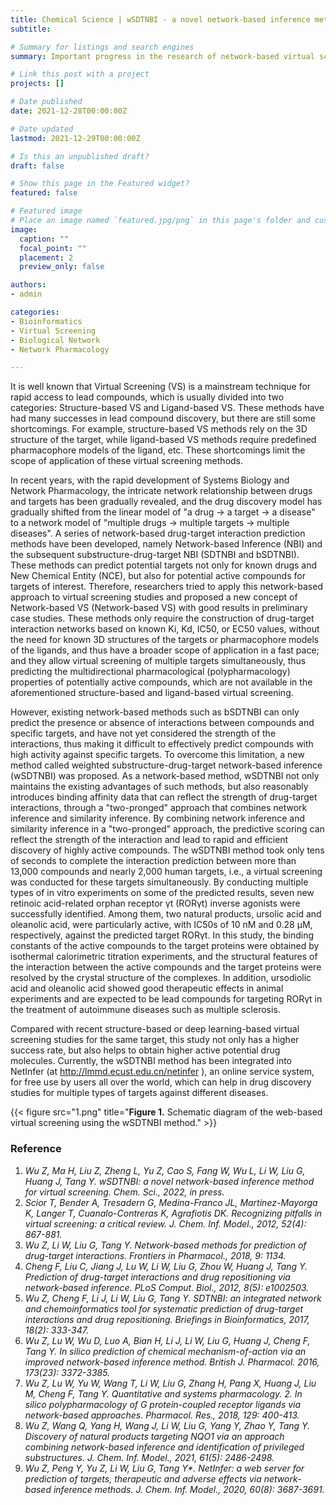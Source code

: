 ```yaml
---
title: Chemical Science | wSDTNBI - a novel network-based inference method for virtual screening
subtitle: 

# Summary for listings and search engines
summary: Important progress in the research of network-based virtual screening methods

# Link this post with a project
projects: []

# Date published
date: 2021-12-28T00:00:00Z

# Date updated
lastmod: 2021-12-29T00:00:00Z

# Is this an unpublished draft?
draft: false

# Show this page in the Featured widget?
featured: false

# Featured image
# Place an image named `featured.jpg/png` in this page's folder and customize its options here.
image:
  caption: ""
  focal_point: ""
  placement: 2
  preview_only: false

authors:
- admin

categories:
- Bioinformatics
- Virtual Screening
- Biological Network
- Network Pharmacology

---
```


It is well known that Virtual Screening (VS) is a mainstream technique for rapid access to lead compounds, which is usually divided into two categories: Structure-based VS and Ligand-based VS. These methods have had many successes in lead compound discovery, but there are still some shortcomings. For example, structure-based VS methods rely on the 3D structure of the target, while ligand-based VS methods require predefined pharmacophore models of the ligand, etc. These shortcomings limit the scope of application of these virtual screening methods.

In recent years, with the rapid development of Systems Biology and Network Pharmacology, the intricate network relationship between drugs and targets has been gradually revealed, and the drug discovery model has gradually shifted from the linear model of "a drug → a target → a disease" to a network model of "multiple drugs → multiple targets → multiple diseases". A series of network-based drug-target interaction prediction methods have been developed, namely Network-based Inference (NBI) and the subsequent substructure-drug-target NBI (SDTNBI and bSDTNBI). These methods can predict potential targets not only for known drugs and New Chemical Entity (NCE), but also for potential active compounds for targets of interest. Therefore, researchers tried to apply this network-based approach to virtual screening studies and proposed a new concept of Network-based VS (Network-based VS) with good results in preliminary case studies. These methods only require the construction of drug-target interaction networks based on known Ki, Kd, IC50, or EC50 values, without the need for known 3D structures of the targets or pharmacophore models of the ligands, and thus have a broader scope of application in a fast pace; and they allow virtual screening of multiple targets simultaneously, thus predicting the multidirectional pharmacological (polypharmacology) properties of potentially active compounds, which are not available in the aforementioned structure-based and ligand-based virtual screening.

However, existing network-based methods such as bSDTNBI can only predict the presence or absence of interactions between compounds and specific targets, and have not yet considered the strength of the interactions, thus making it difficult to effectively predict compounds with high activity against specific targets. To overcome this limitation, a new method called weighted substructure-drug-target network-based inference (wSDTNBI) was proposed. As a network-based method, wSDTNBI not only maintains the existing advantages of such methods, but also reasonably introduces binding affinity data that can reflect the strength of drug-target interactions, through a "two-pronged" approach that combines network inference and similarity inference. By combining network inference and similarity inference in a "two-pronged" approach, the predictive scoring can reflect the strength of the interaction and lead to rapid and efficient discovery of highly active compounds. The wSDTNBI method took only tens of seconds to complete the interaction prediction between more than 13,000 compounds and nearly 2,000 human targets, i.e., a virtual screening was conducted for these targets simultaneously. By conducting multiple types of in vitro experiments on some of the predicted results, seven new retinoic acid-related orphan receptor γt (RORγt) inverse agonists were successfully identified. Among them, two natural products, ursolic acid and oleanolic acid, were particularly active, with IC50s of 10 nM and 0.28 μM, respectively, against the predicted target RORγt. In this study, the binding constants of the active compounds to the target proteins were obtained by isothermal calorimetric titration experiments, and the structural features of the interaction between the active compounds and the target proteins were resolved by the crystal structure of the complexes. In addition, ursodiolic acid and oleanolic acid showed good therapeutic effects in animal experiments and are expected to be lead compounds for targeting RORγt in the treatment of autoimmune diseases such as multiple sclerosis.

Compared with recent structure-based or deep learning-based virtual screening studies for the same target, this study not only has a higher success rate, but also helps to obtain higher active potential drug molecules. Currently, the wSDTNBI method has been integrated into NetInfer (at http://lmmd.ecust.edu.cn/netinfer \), an online service system, for free use by users all over the world, which can help in drug discovery studies for multiple types of targets against different diseases.

{{< figure src="1.png" title="**Figure 1.** Schematic diagram of the web-based virtual screening using the wSDTNBI method." >}}

  
### Reference

1.	_Wu Z, Ma H, Liu Z, Zheng L, Yu Z, Cao S, Fang W, Wu L, Li W, Liu G, Huang J, Tang Y. wSDTNBI: a novel network-based inference method for virtual screening. Chem. Sci., 2022, in press._
2.	_Scior T, Bender A, Tresadern G, Medina-Franco JL, Martinez-Mayorga K, Langer T, Cuanalo-Contreras K, Agrafiotis DK. Recognizing pitfalls in virtual screening: a critical review. J. Chem. Inf. Model., 2012, 52(4): 867-881._
3.	_Wu Z, Li W, Liu G, Tang Y. Network-based methods for prediction of drug-target interactions. Frontiers in Pharmacol., 2018, 9: 1134._
4.	_Cheng F, Liu C, Jiang J, Lu W, Li W, Liu G, Zhou W, Huang J, Tang Y. Prediction of drug-target interactions and drug repositioning via network-based inference. PLoS Comput. Biol., 2012, 8(5): e1002503._
5.	_Wu Z, Cheng F, Li J, Li W, Liu G, Tang Y. SDTNBI: an integrated network and chemoinformatics tool for systematic prediction of drug-target interactions and drug repositioning. Briefings in Bioinformatics, 2017, 18(2): 333-347._
6.	_Wu Z, Lu W, Wu D, Luo A, Bian H, Li J, Li W, Liu G, Huang J, Cheng F, Tang Y. In silico prediction of chemical mechanism-of-action via an improved network-based inference method. British J. Pharmacol. 2016, 173(23): 3372-3385._
7.	_Wu Z, Lu W, Yu W, Wang T, Li W, Liu G, Zhang H, Pang X, Huang J, Liu M, Cheng F, Tang Y. Quantitative and systems pharmacology. 2. In silico polypharmacology of G protein-coupled receptor ligands via network-based approaches. Pharmacol. Res., 2018, 129: 400-413._
8.	_Wu Z, Wang Q, Yang H, Wang J, Li W, Liu G, Yang Y, Zhao Y, Tang Y. Discovery of natural products targeting NQO1 via an approach combining network-based inference and identification of privileged substructures. J. Chem. Inf. Model., 2021, 61(5): 2486-2498._
9.	_Wu Z, Peng Y, Yu Z, Li W, Liu G, Tang Y*. NetInfer: a web server for prediction of targets, therapeutic and adverse effects via network-based inference methods. J. Chem. Inf. Model., 2020, 60(8): 3687-3691._

